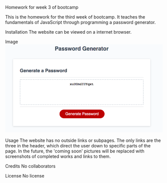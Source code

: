 Homework for week 3 of bootcamp

This is the homework for the third week of bootcamp. It teaches the fundamentals of JavaScript through programming a password generator.

Installation
The website can be viewed on a internet browser.

Image
![alt text](./passwordgeneratorpic.png)

Usage
The website has no outside links or subpages. The only links are the three in the header, which direct the user down to specific parts of the page. In the future, the 'coming soon' pictures will be replaced with screenshots of completed works and links to them.

Credits
No collaborators

License
No license
